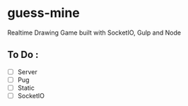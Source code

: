 # guess-mine

Realtime Drawing Game built with SocketIO, Gulp and Node

## To Do :

- [ ] Server
- [ ] Pug
- [ ] Static
- [ ] SocketIO
